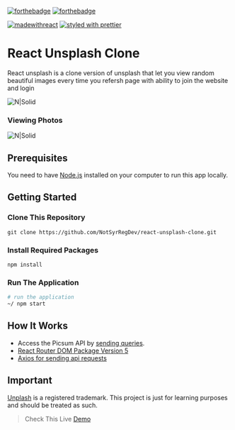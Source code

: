 [![forthebadge](https://forthebadge.com/images/badges/made-with-javascript.svg)](https://forthebadge.com) [![forthebadge](https://forthebadge.com/images/badges/uses-css.svg)](https://forthebadge.com) 

[![madewithreact](https://img.shields.io/badge/madewith-react-green.svg)](https://reactjs.org/) [![styled with prettier](https://img.shields.io/badge/styled_with-prettier-ff69b4.svg)](https://github.com/prettier/prettier)

# React Unsplash Clone

React unsplash is a clone version of unsplash that let you view random beautiful images every time you refersh page with ability to join the website and login



![N|Solid](https://i.ibb.co/bRGmy8b/Unsplash-Img.png)


### Viewing Photos

![N|Solid](https://i.ibb.co/cY3LVnK/Unsplash-Photos-Area.png)


## Prerequisites

You need to have [Node.js](https://nodejs.org/) installed on your computer to run this app locally.

## Getting Started

### Clone This Repository

```
git clone https://github.com/NotSyrRegDev/react-unsplash-clone.git
```

### Install Required Packages

```
npm install 
```

### Run The Application

```sh
# run the application
~/ npm start

```

## How It Works 
- Access the Picsum API by [sending queries](https://picsum.photos/).
- [React Router DOM Package Version 5](https://v5.reactrouter.com/web/guides/quick-start)
- [Axios for sending api requests](https://www.npmjs.com/package/axios)

## Important 

[Unplash](https://unsplash.com) is a registered trademark. This project is just for learning purposes and should be treated as such.


> Check This Live [Demo](https://react-unsplash-clone.vercel.app/) 

